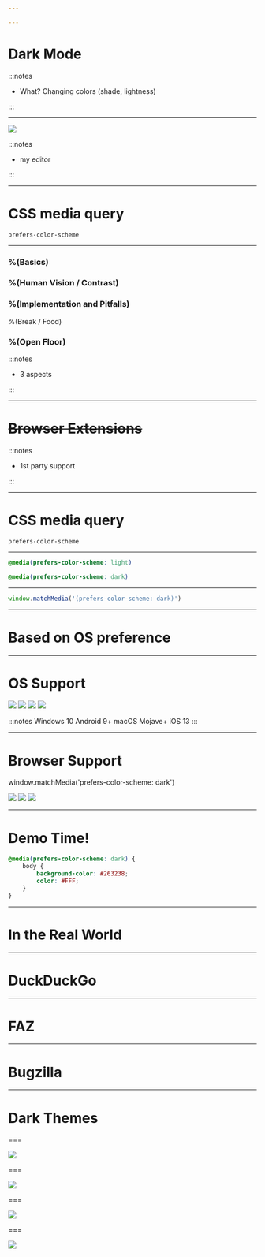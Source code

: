 ```yaml
---

---
```


<h1>
<span class="dark">Dark</span>
Mode
</h1>

:::notes
- What? Changing colors (shade, lightness)

:::

---

<img src="./assets/dark-screen.png">

:::notes

- my editor

:::

---

# CSS media query
`prefers-color-scheme`

---

### %(Basics)
### %(Human Vision / Contrast)
### %(Implementation and Pitfalls)

%(Break / Food)

### %(Open Floor)

:::notes
- 3 aspects

:::

---

# ~~Browser Extensions~~

:::notes

- 1st party support

:::

---

# CSS media query
`prefers-color-scheme`

---

```css
@media(prefers-color-scheme: light)
```

```css
@media(prefers-color-scheme: dark)
```

---

```js
window.matchMedia('(prefers-color-scheme: dark)')
```

---

# Based on OS preference

---

# OS Support

<div class="logos">
<img src="./assets/linux.svg">
<img src="./assets/win10.svg">
<img src="./assets/android.svg">
<img src="./assets/apple.svg">
</div>

:::notes
Windows 10
Android 9+
macOS Mojave+
iOS 13
:::


---

# Browser Support
window.matchMedia('prefers-color-scheme: dark')
<div class="logos">
<img src="./assets/chrome.svg">
<img src="./assets/firefox.svg">
<img src="./assets/safari.svg">
</div>

---

# Demo Time!

```css
@media(prefers-color-scheme: dark) {
	body {
		background-color: #263238;
		color: #FFF;
	}
}
```

---

# In the Real World

---

# DuckDuckGo

---

# FAZ

---

# Bugzilla

---

# Dark Themes

===

<img src="./assets/twitter.png">

===

<img src="./assets/slack.png">

===

<img src="./assets/gmail.png">

===

<img src="./assets/spotify.png">
